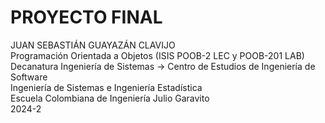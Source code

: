 # PROYECTO FINAL
JUAN SEBASTIÁN GUAYAZÁN CLAVIJO  
Programación Orientada a Objetos (ISIS POOB-2 LEC y POOB-201 LAB)     
Decanatura Ingeniería de Sistemas → Centro de Estudios de Ingeniería de Software    
Ingeniería de Sistemas e Ingeniería Estadística   
Escuela Colombiana de Ingeniería Julio Garavito   
2024-2
